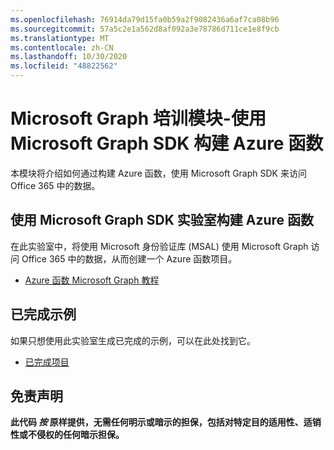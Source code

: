 ```yaml
---
ms.openlocfilehash: 76914da79d15fa0b59a2f9082436a6af7ca08b96
ms.sourcegitcommit: 57a5c2e1a562d8af092a3e78786d711ce1e8f9cb
ms.translationtype: MT
ms.contentlocale: zh-CN
ms.lasthandoff: 10/30/2020
ms.locfileid: "48822562"
---
```

# <a name="microsoft-graph-training-module---build-azure-functions-with-the-microsoft-graph-sdk"></a>Microsoft Graph 培训模块-使用 Microsoft Graph SDK 构建 Azure 函数

本模块将介绍如何通过构建 Azure 函数，使用 Microsoft Graph SDK 来访问 Office 365 中的数据。

## <a name="lab---build-azure-functions-with-the-microsoft-graph-sdk"></a>使用 Microsoft Graph SDK 实验室构建 Azure 函数

在此实验室中，将使用 Microsoft 身份验证库 (MSAL) 使用 Microsoft Graph 访问 Office 365 中的数据，从而创建一个 Azure 函数项目。

- [Azure 函数 Microsoft Graph 教程](https://docs.microsoft.com/graph/tutorials/azure-functions)

## <a name="completed-sample"></a>已完成示例

如果只想使用此实验室生成已完成的示例，可以在此处找到它。

- [已完成项目](demo)

## <a name="disclaimer"></a>免责声明

**此代码 _按_ 原样提供，无需任何明示或暗示的担保，包括对特定目的适用性、适销性或不侵权的任何暗示担保。**
